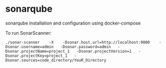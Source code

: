 # sonarqube
sonarqube installation and configuration using docker-compose



To run SonarScanner:
~~~~~~~~~~~~~~~~~~
./sonar-scanner    -X    -Dsonar.host.url=http://localhost:9000    -Dsonar.username=admin   -Dsonar.password=admin   -Dsonar.projectName=project_1   -Dsonar.projectVersion=1   -Dsonar.projectKey=project_1   -Dsonar.sources=code_directory/YouR_Directory

